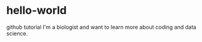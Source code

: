 # hello-world
github tutorial
I'm a biologist and want to learn more about coding and data science. 
